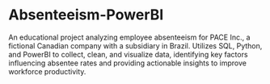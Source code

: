 # Absenteeism-PowerBI
An educational project analyzing employee absenteeism for PACE Inc., a fictional Canadian company with a subsidiary in Brazil. Utilizes SQL, Python, and PowerBI to collect, clean, and visualize data, identifying key factors influencing absentee rates and providing actionable insights to improve workforce productivity.
